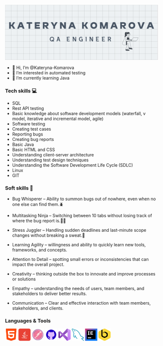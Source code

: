 [![Header](https://github.com/Kateryna-Komarova/Kateryna-Komarova/blob/main/img/Знімок%20екрана%202024-10-19%20о%2009.57.31.png)](https://www.linkedin.com/in/екатерина-комарова-584aab210/)

- 👋 Hi, I’m @Kateryna-Komarova
- 👀 I’m interested in automated testing
- 🌱 I’m currently learning Java

### Tech skills 💻

* SQL
* Rest API testing
* Basic knowledge about software development models (waterfall, v model, iterative and incremental model, agile)
* Software testing
* Creating test cases
* Reporting bugs
* Creating bug reports
* Basic Java
* Basic HTML and CSS
* Understanding client-server architecture
* Understanding test design techniques
* Understanding the Software Development Life Cycle (SDLC)
* Linux
* GIT


### Soft skills 🌱

* Bug Whisperer – Ability to summon bugs out of nowhere, even when no one else can find them.🪲

* Multitasking Ninja – Switching between 10 tabs without losing track of where the bug report is.🥷🏻

* Stress Juggler – Handling sudden deadlines and last-minute scope changes without breaking a sweat.🤭

* Learning Agility – willingness and ability to quickly learn new tools, frameworks, and concepts.
* Attention to Detail – spotting small errors or inconsistencies that can impact the overall project.
* Creativity – thinking outside the box to innovate and improve processes or solutions
* Empathy – understanding the needs of users, team members, and stakeholders to deliver better results.
* Communication – Clear and effective interaction with team members, stakeholders, and clients.

### Languages & Tools

<div>
<img src= https://github.com/Kateryna-Komarova/Kateryna-Komarova/blob/main/MyIcons/free-icon-html-5-174854.png width="40" height="40" />
<img src= https://github.com/Kateryna-Komarova/Kateryna-Komarova/blob/main/MyIcons/free-icon-java-3291669.png width="40" height="40" />

<img src= https://github.com/Kateryna-Komarova/Kateryna-Komarova/blob/main/MyIcons/icons8-postman-api-128.png width="40" height="40" />

<img src= https://github.com/Kateryna-Komarova/Kateryna-Komarova/blob/main/MyIcons/icons8-github-480.png width="40" height="40" />

<img src= https://github.com/Kateryna-Komarova/Kateryna-Komarova/blob/main/MyIcons/free-icon-visual-basic-5968389.png width="40" height="40" />

<img src= https://github.com/Kateryna-Komarova/Kateryna-Komarova/blob/main/MyIcons/free-icon-database-15474209.png width="40" height="40" />

<img src= https://github.com/Kateryna-Komarova/Kateryna-Komarova/blob/main/MyIcons/IntelliJ_IDEA_Edu_Icon.svg width="40" height="40" />

<img src= https://github.com/Kateryna-Komarova/Kateryna-Komarova/blob/main/MyIcons/bekeeper.png width="40" height="40" />

 </div>

<!---
Kateryna-Komarova/Kateryna-Komarova is a ✨ special ✨ repository because its `README.md` (this file) appears on your GitHub profile.
You can click the Preview link to take a look at your changes.
--->
